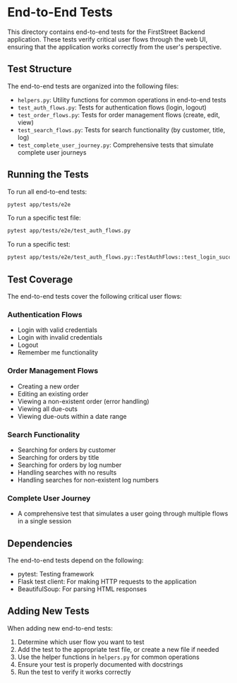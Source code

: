 # End-to-End Tests

This directory contains end-to-end tests for the FirstStreet Backend application. These tests verify critical user flows through the web UI, ensuring that the application works correctly from the user's perspective.

## Test Structure

The end-to-end tests are organized into the following files:

- `helpers.py`: Utility functions for common operations in end-to-end tests
- `test_auth_flows.py`: Tests for authentication flows (login, logout)
- `test_order_flows.py`: Tests for order management flows (create, edit, view)
- `test_search_flows.py`: Tests for search functionality (by customer, title, log)
- `test_complete_user_journey.py`: Comprehensive tests that simulate complete user journeys

## Running the Tests

To run all end-to-end tests:

```bash
pytest app/tests/e2e
```

To run a specific test file:

```bash
pytest app/tests/e2e/test_auth_flows.py
```

To run a specific test:

```bash
pytest app/tests/e2e/test_auth_flows.py::TestAuthFlows::test_login_success
```

## Test Coverage

The end-to-end tests cover the following critical user flows:

### Authentication Flows
- Login with valid credentials
- Login with invalid credentials
- Logout
- Remember me functionality

### Order Management Flows
- Creating a new order
- Editing an existing order
- Viewing a non-existent order (error handling)
- Viewing all due-outs
- Viewing due-outs within a date range

### Search Functionality
- Searching for orders by customer
- Searching for orders by title
- Searching for orders by log number
- Handling searches with no results
- Handling searches for non-existent log numbers

### Complete User Journey
- A comprehensive test that simulates a user going through multiple flows in a single session

## Dependencies

The end-to-end tests depend on the following:

- pytest: Testing framework
- Flask test client: For making HTTP requests to the application
- BeautifulSoup: For parsing HTML responses

## Adding New Tests

When adding new end-to-end tests:

1. Determine which user flow you want to test
2. Add the test to the appropriate test file, or create a new file if needed
3. Use the helper functions in `helpers.py` for common operations
4. Ensure your test is properly documented with docstrings
5. Run the test to verify it works correctly